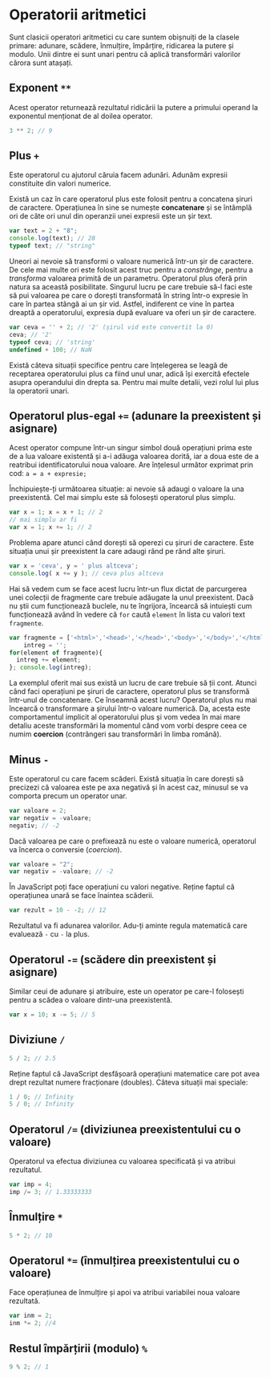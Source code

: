 # Operatorii aritmetici

Sunt clasicii operatori aritmetici cu care suntem obișnuiți de la clasele primare: adunare, scădere, înmulțire, împărțire, ridicarea la putere și modulo.
Unii dintre ei sunt unari pentru că aplică transformări valorilor cărora sunt atașați.

## Exponent `**`

Acest operator returnează rezultatul ridicării la putere a primului operand la exponentul menționat de al doilea operator.

```javascript
3 ** 2; // 9
```

## Plus `+`

Este operatorul cu ajutorul căruia facem adunări. Adunăm expresii constituite din valori numerice.

Există un caz în care operatorul plus este folosit pentru a concatena șiruri de caractere. Operațiunea în sine se numește **concatenare** și se întâmplă ori de câte ori unul din operanzii unei expresii este un șir text.

```javascript
var text = 2 + "8";
console.log(text); // 28
typeof text; // "string"
```

Uneori ai nevoie să transformi o valoare numerică într-un șir de caractere. De cele mai multe ori este folosit acest truc pentru a *constrânge*, pentru a *transforma* valoarea primită de un parametru. Operatorul plus oferă prin natura sa această posibilitate. Singurul lucru pe care trebuie să-l faci este să pui valoarea pe care o dorești transformată în string într-o expresie în care în partea stângă ai un șir vid. Astfel, indiferent ce vine în partea dreaptă a operatorului, expresia după evaluare va oferi un șir de caractere.

```javascript
var ceva = '' + 2; // '2' (șirul vid este convertit la 0)
ceva; // '2'
typeof ceva; // 'string'
undefined + 100; // NaN
```

Există câteva situații specifice pentru care înțelegerea se leagă de receptarea operatorului plus ca fiind unul unar, adică își exercită efectele asupra operandului din drepta sa. Pentru mai multe detalii, vezi rolul lui plus la operatorii unari.

## Operatorul plus-egal `+=` (adunare la preexistent și asignare)

Acest operator compune într-un singur simbol două operațiuni prima este de a lua valoare existentă și a-i adăuga valoarea dorită, iar a doua este de a reatribui identificatorului noua valoare. Are înțelesul următor exprimat prin cod: `a = a + expresie;`

Închipuiește-ți următoarea situație: ai nevoie să adaugi o valoare la una preexistentă. Cel mai simplu este să folosești operatorul plus simplu.

```javascript
var x = 1; x = x + 1; // 2
// mai simplu ar fi
var x = 1; x += 1; // 2
```

Problema apare atunci când dorești să operezi cu șiruri de caractere. Este situația unui șir preexistent la care adaugi rând pe rând alte șiruri.

```javascript
var x = 'ceva', y = ' plus altceva';
console.log( x += y ); // ceva plus altceva
```

Hai să vedem cum se face acest lucru într-un flux dictat de parcurgerea unei colecții de fragmente care trebuie adăugate la unul preexistent. Dacă nu știi cum funcționează buclele, nu te îngrijora, încearcă să intuiești cum funcționează având în vedere că `for` caută `element` în lista cu valori text `fragmente`.

```javascript
var fragmente = ['<html>','<head>','</head>','<body>','</body>','</html>'],
    intreg = '';
for(element of fragmente){
  intreg += element;
}; console.log(intreg);
```

La exemplul oferit mai sus există un lucru de care trebuie să ții cont. Atunci când faci operațiuni pe șiruri de caractere, operatorul plus se transformă într-unul de concatenare. Ce înseamnă acest lucru? Operatorul plus nu mai încearcă o transformare a șirului într-o valoare numerică. Da, acesta este comportamentul implicit al operatorului plus și vom vedea în mai mare detaliu aceste transformări la momentul când vom vorbi despre ceea ce numim **coercion** (contrângeri sau transformări în limba română).

## Minus `-`

Este operatorul cu care facem scăderi. Există situația în care dorești să precizezi că valoarea este pe axa negativă și în acest caz, minusul se va comporta precum un operator unar.

```javascript
var valoare = 2;
var negativ = -valoare;
negativ; // -2
```

Dacă valoarea pe care o prefixează nu este o valoare numerică, operatorul va încerca o conversie (*coercion*).

```javascript
var valoare = "2";
var negativ = -valoare; // -2
```

În JavaScript poți face operațiuni cu valori negative. Reține faptul că operațiunea unară se face înaintea scăderii.

```javascript
var rezult = 10 - -2; // 12
```

Rezultatul va fi adunarea valorilor. Adu-ți aminte regula matematică care evaluează `-` cu `-` la plus.

## Operatorul `-=` (scădere din preexistent și asignare)

Similar ceui de adunare și atribuire, este un operator pe care-l folosești pentru a scădea o valoare dintr-una preexistentă.

```javascript
var x = 10; x -= 5; // 5
```

## Diviziune `/`

```javascript
5 / 2; // 2.5
```

Reține faptul că JavaScript desfășoară operațiuni matematice care pot avea drept rezultat numere fracționare (doubles). Câteva situații mai speciale:

```javascript
1 / 0; // Infinity
5 / 0; // Infinity
```

## Operatorul `/=` (diviziunea preexistentului cu o valoare)

Operatorul va efectua diviziunea cu valoarea specificată și va atribui rezultatul.

```javascript
var imp = 4;
imp /= 3; // 1.33333333
```

## Înmulțire `*`

```javascript
5 * 2; // 10
```

## Operatorul `*=` (înmulțirea preexistentului cu o valoare)

Face operațiunea de înmulțire și apoi va atribui variabilei noua valoare rezultată.

```javascript
var inm = 2;
inm *= 2; //4
```

## Restul împărțirii (modulo) `%`

```javascript
9 % 2; // 1
```
